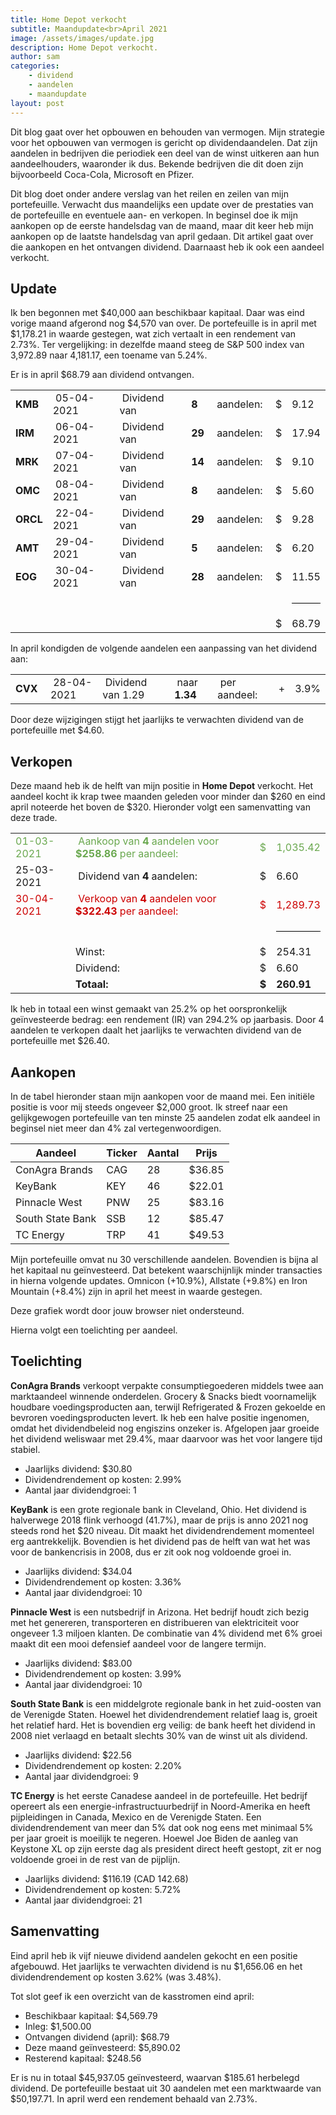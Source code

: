 ```yaml
---
title: Home Depot verkocht
subtitle: Maandupdate<br>April 2021
image: /assets/images/update.jpg
description: Home Depot verkocht.
author: sam
categories:
    - dividend
    - aandelen
    - maandupdate
layout: post
---
```


Dit blog gaat over het opbouwen en behouden van vermogen. Mijn strategie voor het opbouwen van vermogen is gericht op dividendaandelen. Dat zijn aandelen in bedrijven die periodiek een deel van de winst uitkeren aan hun aandeelhouders, waaronder ik dus. Bekende bedrijven die dit doen zijn bijvoorbeeld Coca-Cola, Microsoft en Pfizer.

Dit blog doet onder andere verslag van het reilen en zeilen van mijn portefeuille. Verwacht dus maandelijks een update over de prestaties van de portefeuille en eventuele aan- en verkopen. In beginsel doe ik mijn aankopen op de eerste handelsdag van de maand, maar dit keer heb mijn aankopen op de laatste handelsdag van april gedaan. Dit artikel gaat over die aankopen en het ontvangen dividend. Daarnaast heb ik ook een aandeel verkocht.

## Update

Ik ben begonnen met $40,000 aan beschikbaar kapitaal. Daar was eind vorige maand afgerond nog $4,570 van over. De portefeuille is in april met $1,178.21 in waarde gestegen, wat zich vertaalt in een rendement van 2.73%. Ter vergelijking: in dezelfde maand steeg de S&P 500 index van 3,972.89 naar 4,181.17, een toename van 5.24%.

Er is in april $68.79 aan dividend ontvangen.

<div class="blog-list">
  <table>
    <tbody>
      <tr><td><b>KMB</b></td><td>&nbsp;05-04-2021</td><td>&nbsp;Dividend van</td><td>&nbsp;<b>8</b></td><td>&nbsp;aandelen:</td><td>&nbsp;$</td><td>9.12</td></tr>
	  <tr><td><b>IRM</b></td><td>&nbsp;06-04-2021</td><td>&nbsp;Dividend van</td><td>&nbsp;<b>29</b></td><td>&nbsp;aandelen:</td><td>&nbsp;$</td><td>17.94</td></tr>
	  <tr><td><b>MRK</b></td><td>&nbsp;07-04-2021</td><td>&nbsp;Dividend van</td><td>&nbsp;<b>14</b></td><td>&nbsp;aandelen:</td><td>&nbsp;$</td><td>9.10</td></tr>
	  <tr><td><b>OMC</b></td><td>&nbsp;08-04-2021</td><td>&nbsp;Dividend van</td><td>&nbsp;<b>8</b></td><td>&nbsp;aandelen:</td><td>&nbsp;$</td><td>5.60</td></tr>
	  <tr><td><b>ORCL</b></td><td>&nbsp;22-04-2021</td><td>&nbsp;Dividend van</td><td>&nbsp;<b>29</b></td><td>&nbsp;aandelen:</td><td>&nbsp;$</td><td>9.28</td></tr>
	  <tr><td><b>AMT</b></td><td>&nbsp;29-04-2021</td><td>&nbsp;Dividend van</td><td>&nbsp;<b>5</b></td><td>&nbsp;aandelen:</td><td>&nbsp;$</td><td>6.20</td></tr>
	  <tr><td><b>EOG</b></td><td>&nbsp;30-04-2021</td><td>&nbsp;Dividend van</td><td>&nbsp;<b>28</b></td><td>&nbsp;aandelen:</td><td>&nbsp;$</td><td>11.55</td></tr>
	  <tr><td></td><td></td><td></td><td></td><td></td><td></td><td><hr style="background-color:black"></td></tr>
	  <tr><td></td><td></td><td></td><td></td><td></td><td>&nbsp;$</td><td>68.79</td></tr>
    </tbody>
  </table>
</div>

In april kondigden de volgende aandelen een aanpassing van het dividend aan:

<div class="blog-list">
  <table>
    <tbody>
      <tr><td><b>CVX&nbsp;</b></td><td>&nbsp;28-04-2021</td><td>&nbsp;Dividend van 1.29</td><td>&nbsp;naar <b>1.34</b></td><td>&nbsp;per aandeel:</td><td>&nbsp;+</td><td>3.9%</td></tr>
    </tbody>
  </table>
</div>

Door deze wijzigingen stijgt het jaarlijks te verwachten dividend van de portefeuille met $4.60.

## Verkopen

Deze maand heb ik de helft van mijn positie in **Home Depot** verkocht. Het aandeel kocht ik krap twee maanden geleden voor minder dan $260 en eind april noteerde het boven de $320. Hieronder volgt een samenvatting van deze trade.

<div class="blog-list">
  <table>
    <tbody>
	  <tr style="color: #6aa84f;"><td>01-03-2021</td><td>&nbsp;Aankoop van <b>4</b> aandelen voor <b>$258.86</b> per aandeel:</td><td>&nbsp;$</td><td>1,035.42</td></tr>
	  <tr><td>25-03-2021</td><td>&nbsp;Dividend van <b>4</b> aandelen:</td><td>&nbsp;$</td><td>6.60</td></tr>
	  <tr style="color: #cc0000;"><td>30-04-2021</td><td>&nbsp;Verkoop van <b>4</b> aandelen voor <b>$322.43</b> per aandeel:</td><td>&nbsp;$</td><td>1,289.73</td></tr>
	  <tr><td></td><td></td><td></td><td><hr style="background-color:black"></td></tr>
	  <tr><td></td><td>Winst:</td><td>&nbsp;$</td><td>254.31</td></tr>
	  <tr><td></td><td>Dividend:</td><td>&nbsp;$</td><td>6.60</td></tr>
	  <tr><td></td><td><b>Totaal:</b></td><td>&nbsp;<b>$</b></td><td><b>260.91</b></td></tr>
    </tbody>
  </table>
</div>

Ik heb in totaal een winst gemaakt van 25.2% op het oorspronkelijk geïnvesteerde bedrag: een rendement (IR) van 294.2% op jaarbasis. Door 4 aandelen te verkopen daalt het jaarlijks te verwachten dividend van de portefeuille met $26.40.

## Aankopen

In de tabel hieronder staan mijn aankopen voor de maand mei. Een initiële positie is voor mij steeds ongeveer $2,000 groot. Ik streef naar een gelijkgewogen portefeuille van ten minste 25 aandelen zodat elk aandeel in beginsel niet meer dan 4% zal vertegenwoordigen.

| Aandeel            | Ticker | Aantal | Prijs   |
|--------------------| -------| -------|---------|
| ConAgra Brands     | CAG    | 28     |  $36.85 |
| KeyBank            | KEY    | 46     |  $22.01 |
| Pinnacle West      | PNW    | 25     |  $83.16 |
| South State Bank   | SSB    | 12     |  $85.47 |
| TC Energy          | TRP    | 41     |  $49.53 |

Mijn portefeuille omvat nu 30 verschillende aandelen. Bovendien is bijna al het kapitaal nu geïnvesteerd. Dat betekent waarschijnlijk minder transacties in hierna volgende updates. Omnicon (+10.9%), Allstate (+9.8%) en Iron Mountain (+8.4%) zijn in april het meest in waarde gestegen.

<div class="chart-wrapper">
    <canvas id="weights" width="400" height="200" align="left">Deze grafiek wordt door jouw browser niet ondersteund.</canvas>
</div>
<script src="{{site.baseurl}}/assets/js/charts/2021-05-02-script.js"></script>

Hierna volgt een toelichting per aandeel.

## Toelichting

**ConAgra Brands** verkoopt verpakte consumptiegoederen middels twee aan marktaandeel winnende onderdelen. Grocery & Snacks biedt voornamelijk houdbare voedingsproducten aan, terwijl Refrigerated & Frozen gekoelde en bevroren voedingsproducten levert. Ik heb een halve positie ingenomen, omdat het dividendbeleid nog engiszins onzeker is. Afgelopen jaar groeide het dividend weliswaar met 29.4%, maar daarvoor was het voor langere tijd stabiel.

<ul class="blog-list">
  <li>Jaarlijks dividend: $30.80</li>
  <li>Dividendrendement op kosten: 2.99%</li>
  <li>Aantal jaar dividendgroei: 1</li>
</ul>

**KeyBank** is een grote regionale bank in Cleveland, Ohio. Het dividend is halverwege 2018 flink verhoogd (41.7%), maar de prijs is anno 2021 nog steeds rond het $20 niveau. Dit maakt het dividendrendement momenteel erg aantrekkelijk. Bovendien is het dividend pas de helft van wat het was voor de bankencrisis in 2008, dus er zit ook nog voldoende groei in.

<ul class="blog-list">
  <li>Jaarlijks dividend: $34.04</li>
  <li>Dividendrendement op kosten: 3.36%</li>
  <li>Aantal jaar dividendgroei: 10</li>
</ul>

**Pinnacle West** is een nutsbedrijf in Arizona. Het bedrijf houdt zich bezig met het genereren, transporteren en distribueren van elektriciteit voor ongeveer 1.3 miljoen klanten. De combinatie van 4% dividend met 6% groei maakt dit een mooi defensief aandeel voor de langere termijn.

<ul class="blog-list">
  <li>Jaarlijks dividend: $83.00</li>
  <li>Dividendrendement op kosten: 3.99%</li>
  <li>Aantal jaar dividendgroei: 10</li>
</ul>

**South State Bank** is een middelgrote regionale bank in het zuid-oosten van de Verenigde Staten. Hoewel het dividendrendement relatief laag is, groeit het relatief hard. Het is bovendien erg veilig: de bank heeft het dividend in 2008 niet verlaagd en betaalt slechts 30% van de winst uit als dividend.

<ul class="blog-list">
  <li>Jaarlijks dividend: $22.56</li>
  <li>Dividendrendement op kosten: 2.20%</li>
  <li>Aantal jaar dividendgroei: 9</li>
</ul>

**TC Energy** is het eerste Canadese aandeel in de portefeuille. Het bedrijf opereert als een energie-infrastructuurbedrijf in Noord-Amerika en heeft pijpleidingen in Canada, Mexico en de Verenigde Staten. Een dividendrendement van meer dan 5% dat ook nog eens met minimaal 5% per jaar groeit is moeilijk te negeren. Hoewel Joe Biden de aanleg van Keystone XL op zijn eerste dag als president direct heeft gestopt, zit er nog voldoende groei in de rest van de pijplijn.

<ul class="blog-list">
  <li>Jaarlijks dividend: $116.19 (CAD 142.68)</li>
  <li>Dividendrendement op kosten: 5.72%</li>
  <li>Aantal jaar dividendgroei: 21</li>
</ul>

## Samenvatting

Eind april heb ik vijf nieuwe dividend aandelen gekocht en een positie afgebouwd. Het jaarlijks te verwachten dividend is nu $1,656.06 en het dividendrendement op kosten 3.62% (was 3.48%).

Tot slot geef ik een overzicht van de kasstromen eind april:

<ul class="blog-list">
  <li>Beschikbaar kapitaal: $4,569.79</li>
  <li>Inleg: $1,500.00</li>
  <li>Ontvangen dividend (april): $68.79</li>
  <li>Deze maand geïnvesteerd: $5,890.02</li>
  <li>Resterend kapitaal: $248.56</li>
</ul>

Er is nu in totaal $45,937.05 geïnvesteerd, waarvan $185.61 herbelegd dividend. De portefeuille bestaat uit 30 aandelen met een marktwaarde van $50,197.71. In april werd een rendement behaald van 2.73%.
